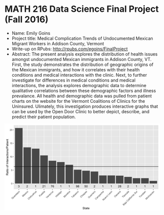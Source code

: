 MATH 216 Data Science Final Project (Fall 2016)
================

-   Name: Emily Goins 
-   Project title: Medical Complication Trends of Undocumented Mexican Migrant Workers in Addison County, Vermont
-   Write-up on RPubs: <http://rpubs.com/egoins/FinalProject>
-   Abstract: The present analysis explores the distribution of health issues amongst undocumented Mexican immigrants in Addison County, VT. First, the study demonstrates the distribution of geographic origins of the Mexican immigrants, and how it correlates with their health conditions and medical interactions with the clinic. Next, to further investigate for differences in medical conditions and medical interactions, the analysis explores demographic data to determine qualitative correlations between these demographic factors and illness prevalance. All health and demographic data was pulled from patient charts on the website for the Vermont Coalitions of Clinics for the Uninsured. Ulimately, this investigation produces interactive graphs that can be used by the Open Door Clinic to better depict, describe, and predict their patient population.

![](README_files/figure-markdown_github/patientinteractions.png)

